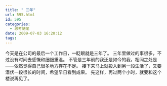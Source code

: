 ```yaml
---
title: " 三年"
url: 595.html
id: 595
categories:
  - 思考随笔
date: 2009-07-03 16:20:12
tags:
---
```


今天是在公司的最后一个工作日，一眨眼就是三年了。 三年里做过的事很多，不过没有时间去感慨和细细重温。 不管是三年前的我还是如今的我，相同之处是——依然觉得自己很多地方存在不足。 接下来马上就投入到另一段生活了，又要潜伏一段很长的时间，希望早日看到成果。 先这样，再过两个小时，就要和这个楼说再见了。